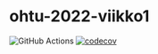 # ohtu-2022-viikko1

![GitHub Actions](https://github.com/kimmomuli/ohtu-2022-viikko1/workflows/CI/badge.svg)
[![codecov](https://codecov.io/gh/kimmomuli/ohtu-2022-viikko1/branch/main/graph/badge.svg?token=7EID69AO4U)](https://codecov.io/gh/kimmomuli/ohtu-2022-viikko1)
